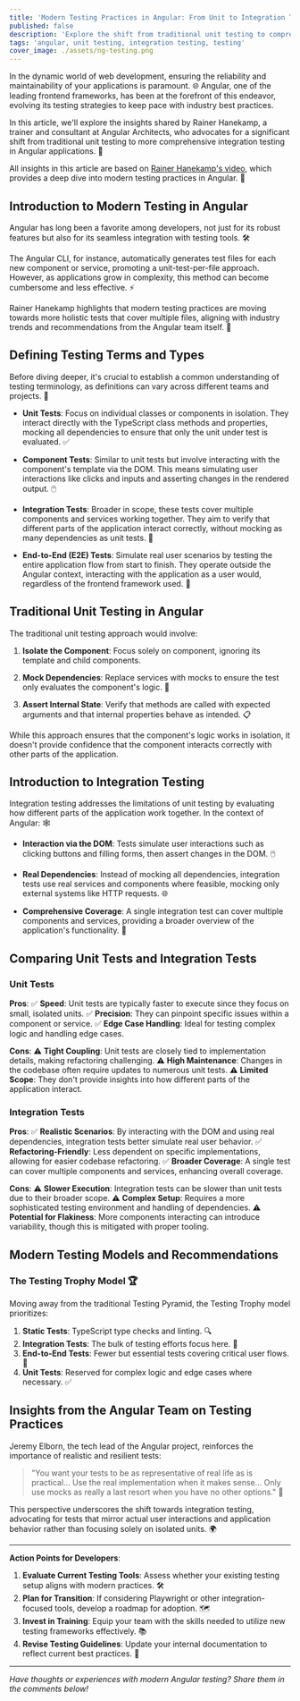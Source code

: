```yaml
---
title: 'Modern Testing Practices in Angular: From Unit to Integration Testing'
published: false
description: 'Explore the shift from traditional unit testing to comprehensive integration testing in Angular applications, based on insights from Rainer Hanekamp.'
tags: 'angular, unit testing, integration testing, testing'
cover_image: ./assets/ng-testing.png
---
```


In the dynamic world of web development, ensuring the reliability and maintainability of your applications is paramount. 🌐 Angular, one of the leading frontend frameworks, has been at the forefront of this endeavor, evolving its testing strategies to keep pace with industry best practices.

In this article, we'll explore the insights shared by Rainer Hanekamp, a trainer and consultant at Angular Architects, who advocates for a significant shift from traditional unit testing to more comprehensive integration testing in Angular applications. 🚀

All insights in this article are based on [Rainer Hanekamp's video](https://youtu.be/lbiOP-VLKGI?si=P6xVa5GFV1VmGEw6), which provides a deep dive into modern testing practices in Angular. 🎥

## Introduction to Modern Testing in Angular

Angular has long been a favorite among developers, not just for its robust features but also for its seamless integration with testing tools. 🛠️

The Angular CLI, for instance, automatically generates test files for each new component or service, promoting a unit-test-per-file approach. However, as applications grow in complexity, this method can become cumbersome and less effective. ⚡

Rainer Hanekamp highlights that modern testing practices are moving towards more holistic tests that cover multiple files, aligning with industry trends and recommendations from the Angular team itself. 🌟

## Defining Testing Terms and Types

Before diving deeper, it's crucial to establish a common understanding of testing terminology, as definitions can vary across different teams and projects. 📖

- **Unit Tests**: Focus on individual classes or components in isolation. They interact directly with the TypeScript class methods and properties, mocking all dependencies to ensure that only the unit under test is evaluated. ✅

- **Component Tests**: Similar to unit tests but involve interacting with the component's template via the DOM. This means simulating user interactions like clicks and inputs and asserting changes in the rendered output. 🖱️

- **Integration Tests**: Broader in scope, these tests cover multiple components and services working together. They aim to verify that different parts of the application interact correctly, without mocking as many dependencies as unit tests. 🤝

- **End-to-End (E2E) Tests**: Simulate real user scenarios by testing the entire application flow from start to finish. They operate outside the Angular context, interacting with the application as a user would, regardless of the frontend framework used. 🔄

## Traditional Unit Testing in Angular

The traditional unit testing approach would involve:

1. **Isolate the Component**: Focus solely on component, ignoring its template and child components.

2. **Mock Dependencies**: Replace services with mocks to ensure the test only evaluates the component's logic. 🧩

3. **Assert Internal State**: Verify that methods are called with expected arguments and that internal properties behave as intended. 📋

While this approach ensures that the component's logic works in isolation, it doesn't provide confidence that the component interacts correctly with other parts of the application.

## Introduction to Integration Testing

Integration testing addresses the limitations of unit testing by evaluating how different parts of the application work together. In the context of Angular: 🕸️

- **Interaction via the DOM**: Tests simulate user interactions such as clicking buttons and filling forms, then assert changes in the DOM. 🖱️

- **Real Dependencies**: Instead of mocking all dependencies, integration tests use real services and components where feasible, mocking only external systems like HTTP requests. 🌐
- **Comprehensive Coverage**: A single integration test can cover multiple components and services, providing a broader overview of the application's functionality. 🌟

## Comparing Unit Tests and Integration Tests

### Unit Tests

**Pros**:
✅ **Speed**: Unit tests are typically faster to execute since they focus on small, isolated units.
✅ **Precision**: They can pinpoint specific issues within a component or service.
✅ **Edge Case Handling**: Ideal for testing complex logic and handling edge cases.

**Cons**:
⚠️ **Tight Coupling**: Unit tests are closely tied to implementation details, making refactoring challenging.
⚠️ **High Maintenance**: Changes in the codebase often require updates to numerous unit tests.
⚠️ **Limited Scope**: They don't provide insights into how different parts of the application interact.

### Integration Tests

**Pros**:
✅ **Realistic Scenarios**: By interacting with the DOM and using real dependencies, integration tests better simulate real user behavior.
✅ **Refactoring-Friendly**: Less dependent on specific implementations, allowing for easier codebase refactoring.
✅ **Broader Coverage**: A single test can cover multiple components and services, enhancing overall coverage.

**Cons**:
⚠️ **Slower Execution**: Integration tests can be slower than unit tests due to their broader scope.
⚠️ **Complex Setup**: Requires a more sophisticated testing environment and handling of dependencies.
⚠️ **Potential for Flakiness**: More components interacting can introduce variability, though this is mitigated with proper tooling.

## Modern Testing Models and Recommendations

### The Testing Trophy Model 🏆

Moving away from the traditional Testing Pyramid, the Testing Trophy model prioritizes:

1. **Static Tests**: TypeScript type checks and linting. 🔍
2. **Integration Tests**: The bulk of testing efforts focus here. 🤝
3. **End-to-End Tests**: Fewer but essential tests covering critical user flows. 🔄
4. **Unit Tests**: Reserved for complex logic and edge cases where necessary. ✅

## Insights from the Angular Team on Testing Practices

Jeremy Elborn, the tech lead of the Angular project, reinforces the importance of realistic and resilient tests:

> "You want your tests to be as representative of real life as is practical... Use the real implementation when it makes sense... Only use mocks as really a last resort when you have no other options." 🎤

This perspective underscores the shift towards integration testing, advocating for tests that mirror actual user interactions and application behavior rather than focusing solely on isolated units. 🌍

---

**Action Points for Developers**:

1. **Evaluate Current Testing Tools**: Assess whether your existing testing setup aligns with modern practices. 🛠️
2. **Plan for Transition**: If considering Playwright or other integration-focused tools, develop a roadmap for adoption. 🗺️
3. **Invest in Training**: Equip your team with the skills needed to utilize new testing frameworks effectively. 📚
4. **Revise Testing Guidelines**: Update your internal documentation to reflect current best practices. 📝

---

_Have thoughts or experiences with modern Angular testing? Share them in the comments below!_
